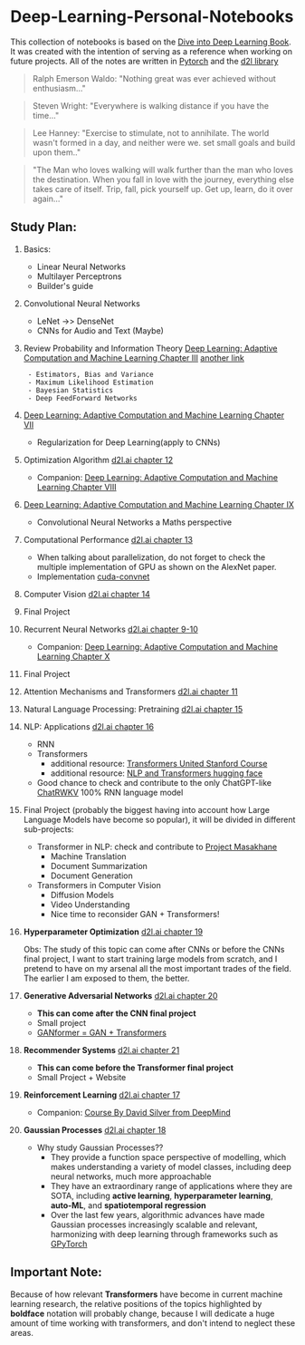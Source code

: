 # Deep-Learning-Personal-Notebooks
This collection of notebooks is based on the [Dive into Deep Learning Book](https://d2l.ai/index.html). It was created with the intention of serving as a reference when working on future projects. All of the notes are written in [Pytorch](https://pytorch.org) and the [d2l library](https://github.com/d2l-ai/d2l-en/tree/master/d2l)

> Ralph Emerson Waldo:
"Nothing great was ever achieved without enthusiasm..." 
   
> Steven Wright: 
"Everywhere is walking distance if you have the time..."
   
> Lee Hanney:
"Exercise to stimulate, not to annihilate. The world wasn't formed in a day, and neither were we. set small goals and build upon them.."

> "The Man who loves walking will walk further than the man who loves the destination. When you fall in love with the journey, everything else takes care of itself. Trip, fall, pick yourself up. Get up, learn, do it over again..."


## Study Plan: 

1) Basics:
    - Linear Neural Networks
    - Multilayer Perceptrons
    - Builder's guide
2) Convolutional Neural Networks
    - LeNet ->> DenseNet
    - CNNs for Audio and Text (Maybe)
3) Review Probability and Information Theory [Deep Learning: Adaptive Computation and Machine Learning Chapter III](hlsjlj) [another link](https://c.d2l.ai/berkeley-stat-157/units/probability.html)

        - Estimators, Bias and Variance 
        - Maximum Likelihood Estimation
        - Bayesian Statistics
        - Deep FeedForward Networks
4) [Deep Learning: Adaptive Computation and Machine Learning Chapter VII](dhhfh)
    - Regularization for Deep Learning(apply to CNNs)
5) Optimization Algorithm [d2l.ai chapter 12](hfkh) 
    - Companion: [Deep Learning: Adaptive Computation and Machine Learning Chapter VIII](dhhfh)
6) [Deep Learning: Adaptive Computation and Machine Learning Chapter IX](dhhfh)
    - Convolutional Neural Networks a Maths perspective
7) Computational Performance [d2l.ai chapter 13](hdhlh)
    - When talking about parallelization, do not forget to check the multiple implementation of GPU as shown on the AlexNet paper.
    - Implementation [cuda-convnet](https://code.google.com/archive/p/cuda-convnet/)
8) Computer Vision [d2l.ai chapter 14](hdoh)
9) Final Project
10) Recurrent Neural Networks [d2l.ai chapter 9-10](hdoh) 
    - Companion: [Deep Learning: Adaptive Computation and Machine Learning Chapter X](hodj)
11) Final Project
12) Attention Mechanisms and Transformers [d2l.ai chapter 11](hdoh) 
13) Natural Language Processing: Pretraining [d2l.ai chapter 15](hdoh) 
14) NLP: Applications [d2l.ai chapter 16](hdoh) 
    - RNN 
    - Transformers
        * additional resource: [Transformers United Stanford Course](https://www.youtube.com/playlist?list=PLoROMvodv4rNiJRchCzutFw5ItR_Z27CM)
        * additional resource: [NLP and Transformers hugging face](https://huggingface.co/course/chapter1/1)
    - Good chance to check and contribute to the only ChatGPT-like [ChatRWKV](https://github.com/BlinkDL/ChatRWKV) 100% RNN language model 
15) Final Project (probably the biggest having into account how Large Language Models have become so popular), it will be divided in different sub-projects:
    - Transformer in NLP: check and contribute to [Project Masakhane](https://www.masakhane.io)
        - Machine Translation 
        - Document Summarization
        - Document Generation
    - Transformers in Computer Vision
        - Diffusion Models
        - Video Understanding
        - Nice time to reconsider GAN + Transformers!
16) __Hyperparameter Optimization__ [d2l.ai chapter 19](hdoh)

    Obs: The study of this topic can come after CNNs or before the CNNs final project, I want to start training large models from scratch, and I pretend to have on my arsenal all the most important trades of the field. The earlier I am exposed to them, the better. 
17) __Generative Adversarial Networks__ [d2l.ai chapter 20](hdoh)
    - __This can come after the CNN final project__
    - Small project
    - [GANformer = GAN + Transformers](https://github.com/dorarad/gansformer)
18) __Recommender Systems__ [d2l.ai chapter 21](hdoh)
    - __This can come before the Transformer final project__
    - Small Project + Website
19) __Reinforcement Learning__ [d2l.ai chapter 17](hdoh)
    - Companion: [Course By David Silver from DeepMind](https://www.davidsilver.uk/teaching/)
20) __Gaussian Processes__ [d2l.ai chapter 18](hdoh)
    - Why study Gaussian Processes??
        * They provide a function space perspective of modelling, which makes understanding a variety of model classes, including deep neural networks, much more approachable
        * They have an extraordinary range of applications where they are SOTA, including __active learning__, __hyperparameter learning__, __auto-ML__, and __spatiotemporal regression__
        * Over the last few years, algorithmic advances have made Gaussian processes increasingly scalable and relevant, harmonizing with deep learning through frameworks such as [GPyTorch](https://gpytorch.ai)


## Important Note: 

Because of how relevant __Transformers__ have become in current machine learning research, the relative positions of the topics highlighted by __boldface__ notation will probably change, because I will dedicate a huge amount of time working with transformers, and don't intend to neglect these areas. 
